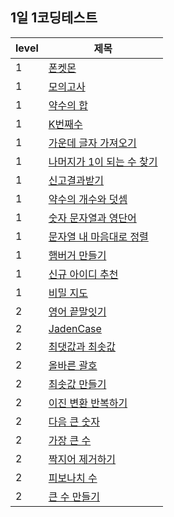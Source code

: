 ## 1일 1코딩테스트

| level | 제목                                                                                                                                                                                         |
| ----- | -------------------------------------------------------------------------------------------------------------------------------------------------------------------------------------------- |
| 1     | [폰켓몬](https://github.com/kpzzy/CT/tree/main/programmers/%ED%8F%B0%EC%BC%93%EB%AA%AC)                                                                                                      |
| 1     | [모의고사](https://github.com/kpzzy/CT/tree/main/programmers/%EB%AA%A8%EC%9D%98%EA%B3%A0%EC%82%AC)                                                                                           |
| 1     | [약수의 합](https://github.com/kpzzy/CT/tree/main/programmers/%EC%95%BD%EC%88%98%EC%9D%98%20%ED%95%A9)                                                                                       |
| 1     | [K번째수](https://github.com/kpzzy/CT/tree/main/programmers/K%EB%B2%88%EC%A7%B8%EC%88%98)                                                                                                    |
| 1     | [가운데 글자 가져오기](https://github.com/kpzzy/CT/tree/main/programmers/%EA%B0%80%EC%9A%B4%EB%8D%B0_%EA%B8%80%EC%9E%90_%EA%B0%80%EC%A0%B8%EC%98%A4%EA%B8%B0)                                |
| 1     | [나머지가 1이 되는 수 찾기](https://github.com/kpzzy/CT/tree/main/programmers/%EB%82%98%EB%A8%B8%EC%A7%80%EA%B0%80_1%EC%9D%B4%EB%90%98%EB%8A%94_%EC%88%98_%EC%B0%BE%EA%B8%B0)                |
| 1     | [신고결과받기](https://github.com/kpzzy/CT/tree/main/programmers/%EC%8B%A0%EA%B3%A0_%EA%B2%B0%EA%B3%BC_%EB%B0%9B%EA%B8%B0)                                                                   |
| 1     | [약수의 개수와 덧셈](https://github.com/kpzzy/CT/tree/main/programmers/%EC%95%BD%EC%88%98%EC%9D%98_%EA%B0%9C%EC%88%98%EC%99%80_%EB%8D%A7%EC%85%88)                                           |
| 1     | [숫자 문자열과 영단어](https://github.com/kpzzy/CT/tree/main/programmers/%EC%88%AB%EC%9E%90_%EB%AC%B8%EC%9E%90%EC%97%B4%EA%B3%BC_%EC%98%81%EB%8B%A8%EC%96%B4)                                |
| 1     | [문자열 내 마음대로 정렬](https://github.com/kpzzy/CT/tree/main/programmers/%EB%AC%B8%EC%9E%90%EC%97%B4_%EB%82%B4_%EB%A7%88%EC%9D%8C%EB%8C%80%EB%A1%9C_%EC%A0%95%EB%A0%AC%ED%95%98%EA%B8%B0) |
| 1     | [햄버거 만들기](https://github.com/kpzzy/CT/tree/main/programmers/%ED%96%84%EB%B2%84%EA%B1%B0_%EB%A7%8C%EB%93%A4%EA%B8%B0)                                                                   |
| 1     | [신규 아이디 추천](https://github.com/kpzzy/CT/tree/main/programmers/%EC%8B%A0%EA%B7%9C_%EC%95%84%EC%9D%B4%EB%94%94_%EC%B6%94%EC%B2%9C)                                                      |
| 1     | [비밀 지도](https://github.com/kpzzy/CT/tree/main/programmers/%EB%B9%84%EB%B0%80%EC%A7%80%EB%8F%84)                                                                                          |
| 2     | [영어 끝말잇기](https://github.com/kpzzy/CT/tree/main/programmers/%EC%98%81%EC%96%B4_%EB%81%9D%EB%A7%90%EC%9E%87%EA%B8%B0)                                                                   |
| 2     | [JadenCase](https://github.com/kpzzy/CT/tree/main/programmers/JadenCase)                                                                                                                     |
| 2     | [최댓값과 최솟값](https://github.com/kpzzy/CT/tree/main/programmers/max_and_min)                                                                                                             |
| 2     | [올바른 괄호](https://github.com/kpzzy/CT/tree/main/programmers/%EC%98%AC%EB%B0%94%EB%A5%B8_%EA%B4%84%ED%98%B8)                                                                              |
| 2     | [최솟값 만들기](https://github.com/kpzzy/CT/tree/main/programmers/%EC%B5%9C%EC%86%9F%EA%B0%92_%EB%A7%8C%EB%93%A4%EA%B8%B0)                                                                   |
| 2     | [이진 변환 반복하기](https://github.com/kpzzy/CT/tree/main/programmers/%EC%9D%B4%EC%A7%84_%EB%B3%80%ED%99%98_%EB%B0%98%EB%B3%B5%ED%95%98%EA%B8%B0)                                           |
| 2     | [다음 큰 숫자](https://github.com/kpzzy/CT/tree/main/programmers/%EB%8B%A4%EC%9D%8C_%ED%81%B0_%EC%88%AB%EC%9E%90)                                                                            |
| 2     | [가장 큰 수](https://github.com/kpzzy/CT/tree/main/programmers/%EA%B0%80%EC%9E%A5_%ED%81%B0_%EC%88%98)                                                                                       |
| 2     | [짝지어 제거하기](https://github.com/kpzzy/CT/tree/main/programmers/%EC%A7%9D%EC%A7%80%EC%96%B4_%EC%A0%9C%EA%B1%B0%ED%95%98%EA%B8%B0)                                                        |
| 2     | [피보나치 수](https://github.com/kpzzy/CT/tree/main/programmers/%ED%94%BC%EB%B3%B4%EB%82%98%EC%B9%98_%EC%88%98)                                                                              |
| 2     | [큰 수 만들기](https://github.com/kpzzy/CT/tree/main/programmers/%ED%81%B0_%EC%88%98_%EB%A7%8C%EB%93%A4%EA%B8%B0)                                                                            |
